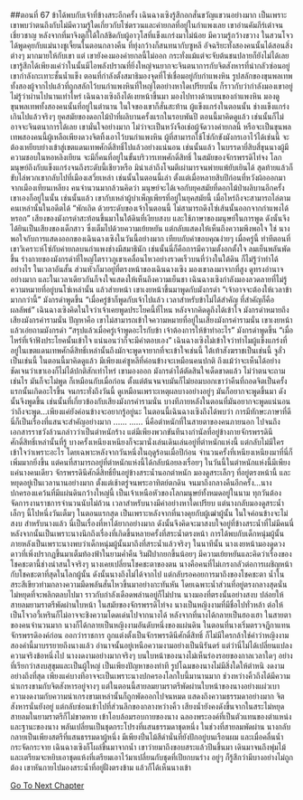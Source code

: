 ##ตอนที่ 67 ข้าได้พบกับเจ้าที่ข้างสระอีกครั้ง
เฉินฉางเซิงรู้สึกอกสั่นขวัญแขวนอย่างมาก เป็นเพราะเขาพบว่าตนถึงกับไม่มีความรู้ใดเกี่ยวกับโซ่ตรวนและค่ายกลที่อยู่ในกำแพงเลย
เขาอ่านคัมภีร์เต๋าจนเชี่ยวชาญ หลังจากที่มาจิงตูก็ได้ใกล้ชิดกับผู้อาวุโสที่แข็งแกร่งมาไม่น้อย มีความรู้กว้างขวาง ในสวนโจวได้พูดคุยกับแม่นางชูเจี้ยนในตอนกลางคืน ที่ทุ่งกว้างก็สนทนากับซูหลี อัจฉริยะทั้งสองคนนั้นได้สอนสิ่งต่างๆ มากมายให้กับเขา แต่ เขายังคงมองค่ายกลนี้ไม่ออก กระทั่งแม้แต่จะจับต้นชนปลายก็ยังไม่ได้เลย เขารู้สึกได้เพียงแค่ว่าในนั้นมีไอพลังปราณที่ยิ่งใหญ่จนยากจะจินตนาการกับจิตสังหารที่น่ากลัวซ่อนอยู่
เขากำลังกะเทาะชั้นน้ำแข็ง ตอนที่กำลังตั้งสมาธิมองจุดที่โซ่เชื่อมอยู่กับกำแพงหิน รูปสลักของขุนพลเทพทั้งสองผู้จากไปแล้วที่ถูกสลักไว้บนกำแพงหินที่ใหญ่โตอย่างหาใดเปรียบนั้น ก็ราวกับว่ากำลังมองเขาอยู่
ไม่รู้ว่าผ่านไปนานเท่าไหร่ เฉินฉางเซิงถึงได้เงยหน้าขึ้นมา มองไปทางด้านบนของกำแพงหิน
มองดูขุนพลเทพทั้งสองคนนั้นที่อยู่ในตำนาน ในใจของเขาก็สั่นสะท้าน
ผู้แข็งแกร่งในตอนนั้น ช่างแข็งแกร่งเกินไปแล้วจริงๆ
ยุคสมัยของดอกไม้ป่าที่ผลิบานครั้งแรกในรอบพันปี ตอนนี้มาคิดดูแล้ว เช่นนั้นก็ไม่อาจจะจินตนาการได้เลย เขามั่นใจอย่างมาก ไม่ว่าจะเป็นหวังจือเช่อผู้จัดวางค่ายกลนี้ หรือจะเป็นขุนพลเทพสองคนนี้ผู้เหลือเพียงดวงจิตทิ้งเอาไว้บนกำแพงหิน ผู้ที่สามารถใช้โซ่กักขังมังกรเอาไว้ได้เช่นนี้ จะต้องเหยียบย่างเข้าสู่เขตแดนเทพศักดิ์สิทธิ์ไปแล้วอย่างแน่นอน เช่นนั้นแล้ว ในบรรดายี่สิบสี่ขุนนางผู้มีความชอบในหอหลิงเยียน จะมีกี่คนที่อยู่ในขั้นบริวารเทพศักดิ์สิทธิ์
ในสมัยของจักรพรรดิไท่จง โลกมนุษย์ถึงกับแข็งแกร่งจนถึงระดับนี้เชียวหรือ
มิน่าเล่าถึงโจมตีเผ่ามารจนพ่ายแพ้ยับเยินได้ สุดท้ายแล้วก็ขับไล่พวกเขากลับไปที่เมืองเสวี่ยเหล่า เช่นนั้นในตอนนี้เล่า ตั้งแต่เมื่อหลายสิบปีก่อนที่หวังผ้อออกมาจากเมืองเทียนเหลียง คนจำนวนมากล้วนคิดว่า มนุษย์จะได้เจอกับยุคสมัยที่ดอกไม้ป่าผลิบานอีกครั้ง เขาเองก็อยู่ในนั้น เช่นนั้นแล้ว เขากับเหล่าผู้บำเพ็ญเพียรที่อยู่ในยุคสมัยนี้ เมื่อไหร่ถึงจะสามารถไล่ตามคนเหล่านั้นในอดีตได้
“พักเถิด ด้วยระดับของเจ้าในตอนนี้ ไม่สามารถดึงโซ่เส้นนั้นออกจากกำแพงได้หรอก”
เสียงของมังกรดำสะท้อนขึ้นมาในใต้ดินที่เงียบสงบ และใช้ภาษาของมนุษย์ในการพูด ดังนั้นจึงได้ยินเป็นเสียงของเด็กสาว ซึ่งเต็มไปด้วยความเย้ยหยัน แต่กลับแสดงให้เห็นถึงความพึงพอใจ ใช่ นางพอใจกับการแสดงออกของเฉินฉางเซิงในวันนี้อย่างมาก เทียบกับคำขอบคุณง่ายๆ เมื่อครู่นี้ ท่าทีตอนที่เขาวิเคราะห์โซ่กับค่ายกลบนกำแพงช่างมีสมาธินัก เช่นนั้นนี่ก็คือการมีความตั้งอกตั้งใจ
ลมเย็นพลันพัดขึ้น ร่างกายของมังกรดำที่ใหญ่โตราวภูเขาเคลื่อนไหวอย่างรวดเร็วบนที่ว่างในใต้ดิน ก็ไม่รู้ว่าทำได้อย่างไร ในเวลาอันสั้น ส่วนหัวก็มาอยู่ที่ตรงหน้าของเฉินฉางเซิง มองเขาลงมาจากที่สูง ดูทรงอำนาจอย่างมาก และในเวลาเดียวกันก็จงใจแสดงให้เห็นถึงความเย็นชา
เฉินฉางเซิงกำลังมองลวดลายที่ไม่รู้ความหมายที่อยู่บนโซ่เหล่านั้น แล้วส่ายหน้า เขาเงยหน้าขึ้นมาพูดกับมังกรดำ “เจ้าอาจจะต้องให้เวลาข้ามากกว่านี้”
มังกรดำพูดขึ้น “เมื่อครู่ข้าก็พูดกับเจ้าไปแล้ว เวลาสำหรับข้าไม่ได้สำคัญ ที่สำคัญก็คือผลลัพธ์”
เฉินฉางเซิงคิดในใจว่าเจ้าเคยพูดประโยคนี้ที่ไหน หลังจากคิดดูถึงได้เข้าใจ มังกรดำหมายถึงเสียงมังกรคำรามนั่น ปัญหาคือ เขาไม่สามารถเข้าใจความหมายที่อยู่ในเสียงมังกรคำรามนั่น
เขาเงยหน้าแล้วเอ่ยถามมังกรดำ “สรุปแล้วเมื่อครู่เจ้าพูดอะไรกับข้า เจ้าต้องการให้ข้าทำอะไร”
มังกรดำพูดขึ้น “เมื่อไหร่ที่เจ้าฟังประโยคนั้นเข้าใจ แน่นอนว่าก็จะมีคำตอบเอง”
เฉินฉางเซิงไม่เข้าใจว่าทำไมผู้แข็งแกร่งที่อยู่ในเขตแดนเทพศักดิ์สิทธิ์เหล่านั้นถึงมักจะพูดจายากที่จะเข้าใจเช่นนี้ ใต้เท้าสังฆราชเป็นเช่นนี้ จูลั่วเป็นเช่นนี้ ในตอนนี้มาคิดดูแล้ว มีเพียงแค่ซูหลีที่ค่อนข้างจะเหมือนคนปกติ ถึงแม้ว่าจะเห็นได้อย่างชัดเจนว่าเขาเองก็ไม่ได้ปกติสักเท่าไหร่
เขามองออก มังกรดำได้ตัดสินใจเด็ดขาดแล้ว ไม่ว่าตนจะถามเช่นไร มันก็จะไม่พูด ก็เหมือนกับเมื่อก่อน ตั้งแต่ต้นจนจบมันก็ไม่ยอมบอกเขาว่าคืนที่ถอดจิตเป็นครั้งแรกนั้นเกิดอะไรขึ้น จนกระทั่งถึงวันนี้ ดูเหมือนเพราะเหตุผลบางอย่างอยู่ๆ มันก็อยากจะพูดขึ้นมา ดังนั้นจึงพูดขึ้น เช่นนั้นที่เกี่ยวข้องกับเสียงมังกรคำรามนั่น บางทีภายหลังในตอนที่มันอยากจะพูดแน่นอนว่าถึงจะพูด...เพียงแค่ยังค่อนข้างจะอยากรู้อยู่นะ
ในตอนนี้เฉินฉางเซิงถึงได้พบว่า การมีทักษะภาษาที่ดี นี่ก็เป็นเรื่องที่แสนจะสำคัญอย่างมาก
......
......
นี่คือตำหนักที่ในสายตาของคนภายนอก ไปจนถึงเอกสารราชวังล้วนกล่าวว่าเป็นตำหนักร้าง แต่มีเพียงพวกขันทีนางกำนัลที่อยู่ข้างกายจักรพรรดินีศักดิ์สิทธิ์เหล่านั้นที่รู้ บางครั้งเหนียงเหนียงก็จะมานั่งเล่นเดินเล่นอยู่ที่ตำหนักแห่งนี้ แต่กลับไม่มีใครเข้าใจว่าเพราะอะไร โดยเฉพาะหลังจากวันหนึ่งในฤดูร้อนเมื่อปีก่อน จำนวนครั้งที่เหนียงเหนียงมาที่นี่ก็เพิ่มมากยิ่งขึ้น แต่คนที่สามารถอยู่ที่ตำหนักแห่งนี้ได้กลับน้อยลงเรื่อยๆ
ในวันนี้ในตำหนักแห่งนี้มีเพียงแค่นางคนเดียว
จักรพรรดินีศักดิ์สิทธิ์ยืนอยู่ข้างสระน้ำนอกตำหนัก มองดูสระเล็กๆ ที่อยู่ตรงหน้านี้ และหยุดอยู่เป็นเวลานานอย่างมาก
ตั้งแต่เช้าตรู่จนพระอาทิตย์ตกดิน จนมาถึงกลางคืนอีกครั้ง...นางปกครองแคว้นที่มีแผ่นดินกว้างใหญ่นี้ เป็นเจ้าเหนือหัวของโลกมนุษย์ทั้งหมดอยู่ในนาม ทุกวันต้องจัดการงานราชการจำนวนนับไม่ถ้วน เวลาสำหรับนางมีค่าอย่างหาใดเปรียบ แต่นางกลับมองดูสระน้ำเล็กๆ นี้ไปหนึ่งวันเต็มๆ
ในตอนแรกสุด เป็นเพราะหลังจากที่นางคุยกับผู้เฒ่าผู้นั้น ในใจค่อนข้างจะไม่สงบ สำหรับนางแล้ว นี่เป็นเรื่องที่หาได้ยากอย่างมาก ดังนั้นจึงคิดจะมาสงบใจอยู่ที่ข้างสระน้ำที่ไม่มีคนนี่
หลังจากนั้นเป็นเพราะนางนึกถึงเรื่องที่เกิดขึ้นหลายครั้งที่สระน้ำตรงหน้า การได้พบกับเด็กหนุ่มผู้นั้น
ภายหลังเป็นเพราะนางพบว่าเด็กหนุ่มผู้นั้นมาถึงที่สระน้ำแล้วจริงๆ
ในนาทีนั้น นางเงยหน้ามองดูดวงดาวที่เพิ่งปรากฏขึ้นมาเต็มท้องฟ้าในยามค่ำคืน ริมฝีปากยกขึ้นน้อยๆ มีความเย้ยหยันและคิดว่าเรื่องของโชคชะตานี้ช่างน่าสนใจจริงๆ
นางเคยเปลี่ยนโชคชะตาของตน นางคือคนที่ไม่เกรงกลัวต่อการเผชิญหน้ากับโชคชะตาที่สุดในโลกผู้นั้น ดังนั้นนางถึงไม่ได้จากไป แต่กลับรอคอยการมาถึงของโชคชะตา
น้ำในสระสีเขียวท่ามกลางความมืดพลันสั่นไหวขึ้นมาอย่างกะทันหัน โดยเฉพาะน้ำส่วนที่อยู่ตรงกลางสุดนั่น ไม่หยุดที่จะพลิกตลบไปมา ราวกับกำลังเดือดพล่านอยู่ก็ไม่ปาน
นางมองที่ตรงนั้นอย่างสงบ ปล่อยให้สายลมยามราตรีพัดผ่านใบหน้า
ในสมัยของจักรพรรดิไท่จง นางเป็นหญิงงามที่มีชื่อไปทั่วหล้า ต่อให้เป็นโจวอวี้เหรินก็ไม่อาจจะชิงความโดดเด่นไปจากนางได้
หลังจากที่นางได้กลายเป็นฮองเฮา ในสายตาของคนจำนวนมาก นางก็ได้กลายเป็นหญิงงามอันดับหนึ่งของแผ่นดิน
ในตอนที่นางเริ่มตรวจฎีกาแทนจักรพรรดิองค์ก่อน ออกว่าราชการ ถูกแต่งตั้งเป็นจักรพรรดินีศักดิ์สิทธิ์ ก็ไม่มีใครกล้าใช่คำว่าหญิงงามสองคำนี้มาบรรยายถึงนางแล้ว
อำนาจนั้นอยู่เหนือความงามอย่างเป็นนิรันดร์
แต่ว่านี่ไม่ได้เปลี่ยนแปลงความจริงข้อหนึ่งไป นางงดงามอย่างมากจริงๆ
บนใบหน้าของนางไม่เห็นร่องรอยของกาลเวลาใดๆ อย่างที่เรียกว่าสงบสุขุมและเป็นผู้ใหญ่ เป็นเพียงปัญหาของท่าที รูปโฉมของนางไม่มีสิ่งใดให้ตำหนิ งดงามอย่างถึงที่สุด เพียงแค่บางทีอาจจะเป็นเพราะนางปกครองโลกใบนี้มานานมาก ช่วงหว่างคิ้วถึงได้มีความน่าเกรงขามกับจิตสังหารอยู่จางๆ
แต่ในตอนนี้สายลมยามราตรีพัดผ่านใบหน้าของนางอย่างแผ่วเบา ความงดงามกับความน่าเกรงขามเหล่านั้นก็ถูกพัดออกไปจนหมด แสดงถึงความธรรมดาอย่างมาก จิตสังหารนั่นยังอยู่ แต่กลับซ่อนเข้าไปที่ส่วนลึกของกลางหว่างคิ้ว
เสียงน้ำยังคงดังขึ้นจากในสระไม่หยุด สายลมในยามราตรีก็ไม่ขาดหาย เข้าโอบล้อมรอบกายของนาง ฉลองพระองค์ที่เป็นตัวแทนของตำแหน่งและฐานะของนาง พลันเปลี่ยนเป็นชุดกระโปรงที่แสนธรรมดาชุดหนึ่ง
ในช่วงที่สายลมพัดผ่าน นางกลับกลายเป็นเพียงสตรีที่แสนธรรมดาผู้หนึ่ง มีเพียงปิ่นไม้สีดำนั่นที่ยังปักอยู่บนเรือนผม
และเมื่อคลื่นน้ำกระจัดกระจาย เฉินฉางเซิงก็โผล่ขึ้นมาจากน้ำ
เขาว่ายมาถึงขอบสระแล้วปีนขึ้นมา เดินมาจนถึงพุ่มไม้ และเตรียมจะหยิบเอาชุดแห้งที่เตรียมเอาไว้มาเปลี่ยนกับชุดที่เปียกบนร่าง อยู่ๆ ก็รู้สึกว่ามีบางอย่างไม่ถูกต้อง
เขาหันกายไปมองสระน้ำที่อยู่ฝั่งตรงข้าม แล้วก็ได้เห็นนางเข้า


[Go To Next Chapter]( ./499.md)